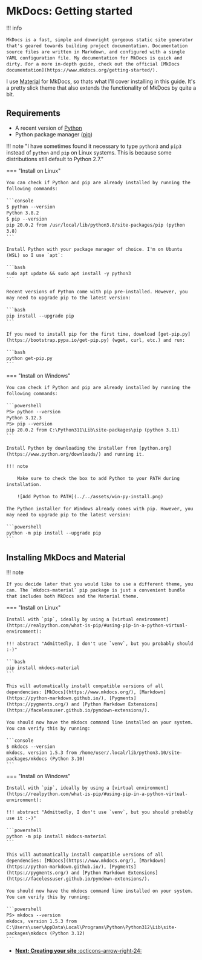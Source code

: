 # MkDocs: Getting started

!!! info

    MkDocs is a fast, simple and downright gorgeous static site generator that's geared towards building project documentation. Documentation source files are written in Markdown, and configured with a single YAML configuration file. My documentation for MkDocs is quick and dirty. For a more in-depth guide, check out the official [MkDocs documentation](https://www.mkdocs.org/getting-started/).

I use [Material](https://squidfunk.github.io/mkdocs-material) for MkDocs, so thats what I'll cover installing in this guide. It's a pretty slick theme that also extends the functionality of MkDocs by quite a bit. 

## Requirements

- A recent version of [Python](https://www.python.org/)
- Python package manager ([pip](https://pip.readthedocs.io/en/stable/installing/))

!!! note "I have sometimes found it necessary to type `python3` and `pip3` instead of `python` and `pip` on Linux systems. This is because some distributions still default to Python 2.7."

=== "Install on Linux"

    You can check if Python and pip are already installed by running the following commands:

    ```console
    $ python --version
    Python 3.8.2
    $ pip --version
    pip 20.0.2 from /usr/local/lib/python3.8/site-packages/pip (python 3.8)
    ```

    Install Python with your package manager of choice. I'm on Ubuntu (WSL) so I use `apt`:

    ```bash
    sudo apt update && sudo apt install -y python3
    ```

    Recent versions of Python come with pip pre-installed. However, you may need to upgrade pip to the latest version:

    ```bash
    pip install --upgrade pip
    ```

    If you need to install pip for the first time, download [get-pip.py](https://bootstrap.pypa.io/get-pip.py) (wget, curl, etc.) and run:

    ```bash
    python get-pip.py
    ```

=== "Install on Windows"

    You can check if Python and pip are already installed by running the following commands:

    ```powershell
    PS> python --version
    Python 3.12.3
    PS> pip --version
    pip 20.0.2 from C:\Python311\Lib\site-packages\pip (python 3.11)
    ```

    Install Python by downloading the installer from [python.org](https://www.python.org/downloads/) and running it.
    
    !!! note

        Make sure to check the box to add Python to your PATH during installation.

        ![Add Python to PATH](../../assets/win-py-install.png)

    The Python installer for Windows already comes with pip. However, you may need to upgrade pip to the latest version:

    ```powershell
    python -m pip install --upgrade pip
    ```

## Installing MkDocs and Material

!!! note

    If you decide later that you would like to use a different theme, you can. The `mkdocs-material` pip package is just a convenient bundle that includes both MkDocs and the Material theme.

=== "Install on Linux"

    Install with `pip`, ideally by using a [virtual environment](https://realpython.com/what-is-pip/#using-pip-in-a-python-virtual-environment):

    !!! abstract "Admittedly, I don't use `venv`, but you probably should :-)"

    ```bash
    pip install mkdocs-material
    ```

    This will automatically install compatible versions of all dependencies: [MkDocs](https://www.mkdocs.org/), [Markdown](https://python-markdown.github.io/), [Pygments](https://pygments.org/) and [Python Markdown Extensions](https://facelessuser.github.io/pymdown-extensions/).

    You should now have the mkdocs command line installed on your system. You can verify this by running:

    ```console
    $ mkdocs --version
    mkdocs, version 1.5.3 from /home/user/.local/lib/python3.10/site-packages/mkdocs (Python 3.10)
    ```

=== "Install on Windows"

    Install with `pip`, ideally by using a [virtual environment](https://realpython.com/what-is-pip/#using-pip-in-a-python-virtual-environment):

    !!! abstract "Admittedly, I don't use `venv`, but you should probably use it :-)"

    ```powershell
    python -m pip install mkdocs-material
    ```

    This will automatically install compatible versions of all dependencies: [MkDocs](https://www.mkdocs.org/), [Markdown](https://python-markdown.github.io/), [Pygments](https://pygments.org/) and [Python Markdown Extensions](https://facelessuser.github.io/pymdown-extensions/).

    You should now have the mkdocs command line installed on your system. You can verify this by running:

    ```powershell
    PS> mkdocs --version
    mkdocs, version 1.5.3 from C:\Users\user\AppData\Local\Programs\Python\Python312\Lib\site-packages\mkdocs (Python 3.12)
    ```

<div class="grid cards" markdown>

-   [__Next: Creating your site__ :octicons-arrow-right-24:](creating-site.md)

</div>